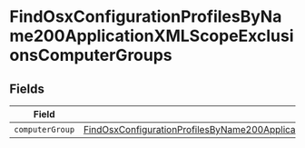 # FindOsxConfigurationProfilesByName200ApplicationXMLScopeExclusionsComputerGroups


## Fields

| Field                                                                                                                                                                                                                     | Type                                                                                                                                                                                                                      | Required                                                                                                                                                                                                                  | Description                                                                                                                                                                                                               |
| ------------------------------------------------------------------------------------------------------------------------------------------------------------------------------------------------------------------------- | ------------------------------------------------------------------------------------------------------------------------------------------------------------------------------------------------------------------------- | ------------------------------------------------------------------------------------------------------------------------------------------------------------------------------------------------------------------------- | ------------------------------------------------------------------------------------------------------------------------------------------------------------------------------------------------------------------------- |
| `computerGroup`                                                                                                                                                                                                           | [FindOsxConfigurationProfilesByName200ApplicationXMLScopeExclusionsComputerGroupsComputerGroup](../../models/operations/findosxconfigurationprofilesbyname200applicationxmlscopeexclusionscomputergroupscomputergroup.md) | :heavy_minus_sign:                                                                                                                                                                                                        | N/A                                                                                                                                                                                                                       |